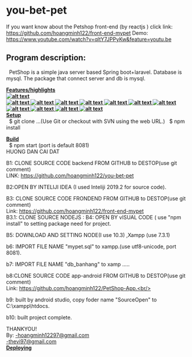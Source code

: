 # you-bet-pet
If you want know about the Petshop front-end (by reactjs )
click link:
https://github.com/hoangminh122/front-end-mypet 
Demo:
 https://www.youtube.com/watch?v=qltY7JPPyKw&feature=youtu.be


<h2><b>Program description:</b></h2>

 &nbsp; PetShop is a simple java server based Spring boot+laravel. Database is mysql. The package that connect server and db is mysql.

<b><u>Features/highlights<br/>
 ![alt text](https://raw.githubusercontent.com/hoangminh122/you-bet-pet/master/pet1.png)<br/>
 ![alt text](https://raw.githubusercontent.com/hoangminh122/you-bet-pet/master/pet2.png)
 ![alt text](https://raw.githubusercontent.com/hoangminh122/you-bet-pet/master/pet3.png)
 ![alt text](https://raw.githubusercontent.com/hoangminh122/you-bet-pet/master/pet4.png)
 ![alt text](https://raw.githubusercontent.com/hoangminh122/you-bet-pet/master/pet5.png)
 ![alt text](https://raw.githubusercontent.com/hoangminh122/you-bet-pet/master/pet6.png)
 ![alt text](https://raw.githubusercontent.com/hoangminh122/you-bet-pet/master/pet7.png)
 ![alt text](https://raw.githubusercontent.com/hoangminh122/you-bet-pet/master/pet8.png)
 ![alt text](https://raw.githubusercontent.com/hoangminh122/you-bet-pet/master/pet9.png)
 ![alt text](https://raw.githubusercontent.com/hoangminh122/you-bet-pet/master/pet10.png)
 ![alt text](https://raw.githubusercontent.com/hoangminh122/you-bet-pet/master/pet11.png)
 ![alt text](https://raw.githubusercontent.com/hoangminh122/you-bet-pet/master/pet12.png)
 </u></b><br/>
<b><u>Setup</u></b><br/>
 &nbsp; $ git clone ...(Use Git or checkout with SVN using the web URL.)
 &nbsp; $ npm install

<b><u>Build</u></b><br/>
 &nbsp; $ npm start (port is default 8081)<br/>
HUONG DAN CAI DAT<br/>

B1: CLONE SOURCE CODE backend FROM GITHUB to DESTOP(use git comment)<br/>
LINK: https://github.com/hoangminh122/you-bet-pet<br/>

B2:OPEN BY INTELIJI IDEA (I used Inteliji 2019.2 for source code).<br/>

B3: CLONE SOURCE CODE FRONDEND FROM GITHUB to DESTOP(use git comment)<br/>
 Link: https://github.com/hoangminh122/front-end-mypet<br/>
B3.1: CLONE SOURCE NODEJS :
B4: OPEN BY vISUAL CODE ( use "npm install" to setting package need for project.<br/>

B5: DOWNLOAD AND SETTING NODE(I use 10.3) ,Xampp (use 7.3.1)<br/>

b6: IMPORT FILE NAME "mypet.sql" to xampp.(use utf8-unicode, port 8081).<br/>

b7: IMPORT FILE NAME "db_banhang" to xamp .....<br/>

b8:CLONE SOURCE CODE app-android FROM GITHUB to DESTOP(use git comment)<br/>
Link: https://github.com/hoangminh122/PetShop-App.<br/>

b9: built by android studio, copy foder name "SourceOpen" to C:\xampp\htdocs\.<br/>

b10: built project complete.<br/>

THANKYOU!<br/>
By: -hoangminh12297@gmail.com<br/>
    -thevi97@gmail.com<br/>
<b><u>Deploying</u></b><br/>
